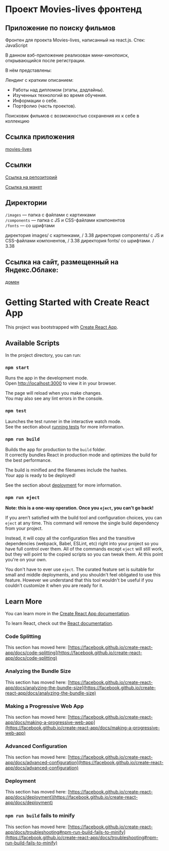 # Проект Movies-lives фронтенд
## Приложение по поиску фильмов

Фронтен для проекта Movies-lives, написанный на react.js.
Стек: JavaScript 

В данном вэб-приложение реализован мини-кинопоиск, открывающийся после регистрации.

В нём представлены:

Лендинг c кратким описанием:
- Работы над дипломом (этапы, дэдлайны).
- Изученных технологий во время обучения.
- Информации о себе.
- Портфолио (часть проектов).

Поисковик фильмов с возможностью сохранения их к себе в коллекцию

## Ссылка приложения
[movies-lives](https://movies-lives.nomoredomains.xyz)

## Ссылки
[Cсылка на репозиторий](https://github.com/GalinaKhusnutdinova/movies-explorer-frontend)

[Cсылка на макет](https://www.figma.com/file/runEHLw16OecwgQyVAX1d1/Diploma-(Copy)?node-id=891%3A3857)


## Директории

`/images` — папка с файлами с картинками  
`/components` — папка с JS и CSS-файлами компонентов   
`/fonts` — со шрифтами  

директория images/ с картинками, / 3.38
директория components/ с JS и CSS-файлами компонентов, / 3.38
директория fonts/ со шрифтами. / 3.38

## Cсылка на сайт, размещенный на Яндекс.Облаке:

[домен](https://movies-lives.nomoredomains.xyz/)

# Getting Started with Create React App

This project was bootstrapped with [Create React App](https://github.com/facebook/create-react-app).

## Available Scripts

In the project directory, you can run:

### `npm start`

Runs the app in the development mode.\
Open [http://localhost:3000](http://localhost:3000) to view it in your browser.

The page will reload when you make changes.\
You may also see any lint errors in the console.

### `npm test`

Launches the test runner in the interactive watch mode.\
See the section about [running tests](https://facebook.github.io/create-react-app/docs/running-tests) for more information.

### `npm run build`

Builds the app for production to the `build` folder.\
It correctly bundles React in production mode and optimizes the build for the best performance.

The build is minified and the filenames include the hashes.\
Your app is ready to be deployed!

See the section about [deployment](https://facebook.github.io/create-react-app/docs/deployment) for more information.

### `npm run eject`

**Note: this is a one-way operation. Once you `eject`, you can't go back!**

If you aren't satisfied with the build tool and configuration choices, you can `eject` at any time. This command will remove the single build dependency from your project.

Instead, it will copy all the configuration files and the transitive dependencies (webpack, Babel, ESLint, etc) right into your project so you have full control over them. All of the commands except `eject` will still work, but they will point to the copied scripts so you can tweak them. At this point you're on your own.

You don't have to ever use `eject`. The curated feature set is suitable for small and middle deployments, and you shouldn't feel obligated to use this feature. However we understand that this tool wouldn't be useful if you couldn't customize it when you are ready for it.

## Learn More

You can learn more in the [Create React App documentation](https://facebook.github.io/create-react-app/docs/getting-started).

To learn React, check out the [React documentation](https://reactjs.org/).

### Code Splitting

This section has moved here: [https://facebook.github.io/create-react-app/docs/code-splitting](https://facebook.github.io/create-react-app/docs/code-splitting)

### Analyzing the Bundle Size

This section has moved here: [https://facebook.github.io/create-react-app/docs/analyzing-the-bundle-size](https://facebook.github.io/create-react-app/docs/analyzing-the-bundle-size)

### Making a Progressive Web App

This section has moved here: [https://facebook.github.io/create-react-app/docs/making-a-progressive-web-app](https://facebook.github.io/create-react-app/docs/making-a-progressive-web-app)

### Advanced Configuration

This section has moved here: [https://facebook.github.io/create-react-app/docs/advanced-configuration](https://facebook.github.io/create-react-app/docs/advanced-configuration)

### Deployment

This section has moved here: [https://facebook.github.io/create-react-app/docs/deployment](https://facebook.github.io/create-react-app/docs/deployment)

### `npm run build` fails to minify

This section has moved here: [https://facebook.github.io/create-react-app/docs/troubleshooting#npm-run-build-fails-to-minify](https://facebook.github.io/create-react-app/docs/troubleshooting#npm-run-build-fails-to-minify)

